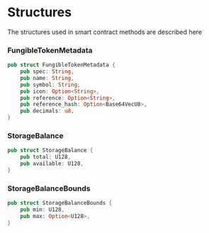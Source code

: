 # Structures

The structures used in smart contract methods are described here

### FungibleTokenMetadata

```rust
pub struct FungibleTokenMetadata {
    pub spec: String,
    pub name: String,
    pub symbol: String,
    pub icon: Option<String>,
    pub reference: Option<String>,
    pub reference_hash: Option<Base64VecU8>,
    pub decimals: u8,
}
```

### StorageBalance

```rust
pub struct StorageBalance {
    pub total: U128,
    pub available: U128,
}
```

### StorageBalanceBounds

```rust
pub struct StorageBalanceBounds {
    pub min: U128,
    pub max: Option<U128>,
}
```
